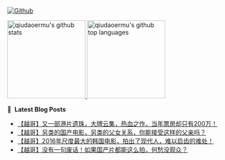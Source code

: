 [![Github](https://img.shields.io/github/followers/qiudaoermu?label=Follow&style=social)](https://github.com/qiudaoermu)

<a href="https://github.com/qiudaoermu">
  <img height="180em" src="https://github-readme-stats.vercel.app/api?username=qiudaoermu&show_icons=true&count_private=true" alt="qiudaoermu's github stats" />
  <img height="180em" src="https://github-readme-stats.vercel.app/api/top-langs/?username=qiudaoermu&layout=compact" alt="qiudaoermu's github top languages" />
</a>
<br/>

<!--
** qiudaoermu / qiudaoermu ** is a ✨ _special_ ✨ repository because its`README.md`(this file) appears on your GitHub profile.

Here are some ideas to get you started:

  - 🔭 I’m currently working on ...
- 🌱 I’m currently learning ...
- 👯 I’m looking to collaborate on ...
- 🤔 I’m looking for help with ...
- 💬 Ask me about ...
- 📫 How to reach me: ...
- 😄 Pronouns: ...
- ⚡ Fun fact: ...
-->

📕 &nbsp;**Latest Blog Posts**

<!-- BLOG-POST-LIST:START -->
- [【越哥】又一部港片遗珠，大牌云集，热血之作，当年票房却只有200万！](https://www.youtube.com/watch?v=M3mYc9byiAM)
- [【越哥】另类的国产电影，另类的父女关系，你能接受这样的父亲吗？](https://www.youtube.com/watch?v=Epi-62167ts)
- [【越哥】2016年尺度最大的韩国电影，拍出了现代人，难以启齿的难处！](https://www.youtube.com/watch?v=OXQDmYp6YQI)
- [【越哥】没有一句废话！如果国产片都能这么拍，何愁没观众？](https://www.youtube.com/watch?v=2Fuw-aMLpyM)
<!-- BLOG-POST-LIST:END -->


